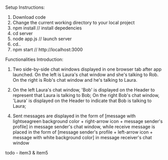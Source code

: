 
Setup Instructions:
1. Download code
2. Change the current working directory to your local project
3. npm install  // install depedencies
4. cd server
5. node app.js  // launch server
6. cd..
7. npm start    // http://localhost:3000

Functionalities Introduction:
1. Two side-by-side chat windows displayed in one browser tab after app launched. On the left is Laura's chat window and she's talking to Rob. On the right is Rob's chat window and he's talking to Laura.

2. On the left Laura's chat window, 'Bob' is displayed on the Header to represent that Laura is talking to Bob; On the right Bob's chat window, 'Laura' is displayed on the Header to indicate that Bob is talking to Laura;

<!-- 3. When Laura is in the middle of typing, on the right Bob's chat window, 'Laura' is changed to 'Typing' to indicate that Laura is typing message. And when Bob is in the middle of typing, on the left Laura's chat window, 'Bob' is changed to 'Typing' to tell Laura that Bob is typing. -->

4. Sent messages are displayed in the form of [message with lightseagreen background color + right-arrow icon + message sender's profile] in message sender's chat window, while receive message is placed in the form of [message sender's profile + left-arrow icon + message with white background color] in message receiver's chat window

<!-- 5. Messages are separated with message sent time (such as 20:10) if they are sent in different time. -->

todo - item3 & item5